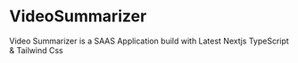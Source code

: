 # VideoSummarizer
Video Summarizer is a SAAS Application build with Latest Nextjs TypeScript &amp; Tailwind Css
